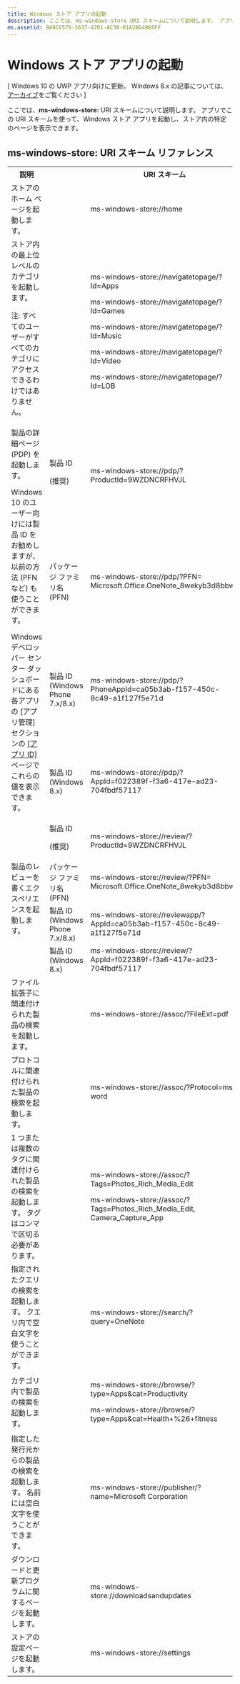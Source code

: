 ```yaml
---
title: Windows ストア アプリの起動
description: ここでは、ms-windows-store URI スキームについて説明します。 アプリでこの URI スキームを使って、Windows ストア アプリを起動し、ストア内の特定のページを表示できます。
ms.assetid: 9A9C6576-1637-47D1-AC3B-D1A20D49E0FF
---
```


# Windows ストア アプリの起動


\[ Windows 10 の UWP アプリ向けに更新。 Windows 8.x の記事については、[アーカイブ](http://go.microsoft.com/fwlink/p/?linkid=619132)をご覧ください \]

ここでは、**ms-windows-store:** URI スキームについて説明します。 アプリでこの URI スキームを使って、Windows ストア アプリを起動し、ストア内の特定のページを表示できます。

## ms-windows-store: URI スキーム リファレンス

<table>
<tr><th>説明</th><th></th><th>URI スキーム</th></tr>
<tr><td>ストアのホーム ページを起動します。</td><td /><td>ms-windows-store://home</td></tr>
<tr><td>ストア内の最上位レベルのカテゴリを起動します。<p>注: すべてのユーザーがすべてのカテゴリにアクセスできるわけではありません。</p>
</td><td /><td>
<p>ms-windows-store://navigatetopage/?Id=Apps </p>
<p>ms-windows-store://navigatetopage/?Id=Games</p>
<p>ms-windows-store://navigatetopage/?Id=Music</p>
<p>ms-windows-store://navigatetopage/?Id=Video</p>
<p>ms-windows-store://navigatetopage/?Id=LOB</p>
</td>
</tr>
<tr>
<td rowspan="4">製品の詳細ページ (PDP) を起動します。 <p>Windows 10 のユーザー向けには製品 ID をお勧めしますが、以前の方法 (PFN など) も使うことができます。</p>
<p>Windows デベロッパー センター ダッシュボードにある各アプリの [アプリ管理] セクションの <a href="https://msdn.microsoft.com/library/windows/apps/mt148561.aspx">[アプリ ID]</a> ページでこれらの値を表示できます。</p>
</td>
<td>
製品 ID <p>(推奨)</p>
</td>
<td>
<p>ms-windows-store://pdp/?ProductId=9WZDNCRFHVJL</p>
</td>
</tr>
<tr>
<td>パッケージ ファミリ名 (PFN)</td>
<td>ms-windows-store://pdp/?PFN= Microsoft.Office.OneNote_8wekyb3d8bbwe 
</td>
</tr>
<tr>
<td>製品 ID (Windows Phone 7.x/8.x)</td>
<td>ms-windows-store://pdp/?PhoneAppId=ca05b3ab-f157-450c-8c49-a1f127f5e71d </td>
</tr>
<tr>
<td>製品 ID (Windows 8.x)</td>
<td>ms-windows-store://pdp/?AppId=f022389f-f3a6-417e-ad23-704fbdf57117 
</td>
</tr>
<tr>
<td rowspan="4">製品のレビューを書くエクスペリエンスを起動します。</td>
<td>製品 ID <p>(推奨)</p></td>
<td>ms-windows-store://review/?ProductId=9WZDNCRFHVJL </td>
</tr>
<tr>
<td>パッケージ ファミリ名 (PFN)</td>
<td>ms-windows-store://review/?PFN= Microsoft.Office.OneNote_8wekyb3d8bbwe 
</td>
</tr>
<tr>
<td>製品 ID (Windows Phone 7.x/8.x)</td>
<td>ms-windows-store://reviewapp/?AppId=ca05b3ab-f157-450c-8c49-a1f127f5e71d </td>
</tr>
<tr>
<td>製品 ID (Windows 8.x)</td>
<td>ms-windows-store://review/?AppId=f022389f-f3a6-417e-ad23-704fbdf57117 </td>
</tr>
<tr>
<td>ファイル拡張子に関連付けられた製品の検索を起動します。 </td>
<td />
<td>ms-windows-store://assoc/?FileExt=pdf 
</td>
</tr>
<tr>
<td>プロトコルに関連付けられた製品の検索を起動します。</td>
<td />
<td>ms-windows-store://assoc/?Protocol=ms-word </td>
</tr>
<tr>
<td>1 つまたは複数のタグに関連付けられた製品の検索を起動します。 タグはコンマで区切る必要があります。 
</td>
<td />
<td>
<p>ms-windows-store://assoc/?Tags=Photos_Rich_Media_Edit </p>
<p>ms-windows-store://assoc/?Tags=Photos_Rich_Media_Edit, Camera_Capture_App</p>
</td>
</tr>
<tr>
<td>
指定されたクエリの検索を起動します。 クエリ内で空白文字を使うことができます。 
</td>
<td />
<td>ms-windows-store://search/?query=OneNote </td>
</tr>
<tr>
<td>カテゴリ内で製品の検索を起動します。</td>
<td />
<td>
<p>ms-windows-store://browse/?type=Apps&amp;cat=Productivity</p>
<p>ms-windows-store://browse/?type=Apps&amp;cat=Health+%26+fitness </p>
</td>
</tr>
<tr>
<td>指定した発行元からの製品の検索を起動します。 名前には空白文字を使うことができます。 
</td>
<td />
<td>ms-windows-store://publisher/?name=Microsoft Corporation 
</td>
</tr>
<tr><td>ダウンロードと更新プログラムに関するページを起動します。</td>
<td />
<td>ms-windows-store://downloadsandupdates </td>
</tr>
<tr>
<td>ストアの設定ページを起動します。</td>
<td />
<td>ms-windows-store://settings </td>
</tr>
</table>

 

 





<!--HONumber=Mar16_HO1-->


